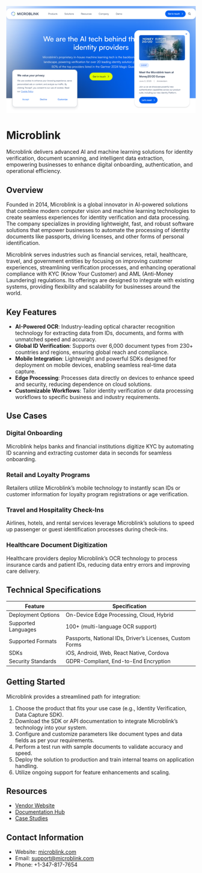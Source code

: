 ![Microblink  ](./assets/microblink.png)

# Microblink  

Microblink delivers advanced AI and machine learning solutions for identity verification, document scanning, and intelligent data extraction, empowering businesses to enhance digital onboarding, authentication, and operational efficiency.  

## Overview  
Founded in 2014, Microblink is a global innovator in AI-powered solutions that combine modern computer vision and machine learning technologies to create seamless experiences for identity verification and data processing. The company specializes in providing lightweight, fast, and robust software solutions that empower businesses to automate the processing of identity documents like passports, driving licenses, and other forms of personal identification.  

Microblink serves industries such as financial services, retail, healthcare, travel, and government entities by focusing on improving customer experiences, streamlining verification processes, and enhancing operational compliance with KYC (Know Your Customer) and AML (Anti-Money Laundering) regulations. Its offerings are designed to integrate with existing systems, providing flexibility and scalability for businesses around the world.  

## Key Features  
- **AI-Powered OCR**: Industry-leading optical character recognition technology for extracting data from IDs, documents, and forms with unmatched speed and accuracy.  
- **Global ID Verification**: Supports over 6,000 document types from 230+ countries and regions, ensuring global reach and compliance.  
- **Mobile Integration**: Lightweight and powerful SDKs designed for deployment on mobile devices, enabling seamless real-time data capture.  
- **Edge Processing**: Processes data directly on devices to enhance speed and security, reducing dependence on cloud solutions.  
- **Customizable Workflows**: Tailor identity verification or data processing workflows to specific business and industry requirements.  

## Use Cases  
### Digital Onboarding  
Microblink helps banks and financial institutions digitize KYC by automating ID scanning and extracting customer data in seconds for seamless onboarding.  

### Retail and Loyalty Programs  
Retailers utilize Microblink’s mobile technology to instantly scan IDs or customer information for loyalty program registrations or age verification.  

### Travel and Hospitality Check-Ins  
Airlines, hotels, and rental services leverage Microblink’s solutions to speed up passenger or guest identification processes during check-ins.  

### Healthcare Document Digitization  
Healthcare providers deploy Microblink’s OCR technology to process insurance cards and patient IDs, reducing data entry errors and improving care delivery.  

## Technical Specifications  

| Feature              | Specification                         |  
|----------------------|---------------------------------------|  
| Deployment Options   | On-Device Edge Processing, Cloud, Hybrid |  
| Supported Languages  | 100+ (multi-language OCR support)      |  
| Supported Formats    | Passports, National IDs, Driver’s Licenses, Custom Forms |  
| SDKs                 | iOS, Android, Web, React Native, Cordova |  
| Security Standards   | GDPR-Compliant, End-to-End Encryption |  

## Getting Started  
Microblink provides a streamlined path for integration:  
1. Choose the product that fits your use case (e.g., Identity Verification, Data Capture SDK).  
2. Download the SDK or API documentation to integrate Microblink’s technology into your system.  
3. Configure and customize parameters like document types and data fields as per your requirements.  
4. Perform a test run with sample documents to validate accuracy and speed.  
5. Deploy the solution to production and train internal teams on application handling.  
6. Utilize ongoing support for feature enhancements and scaling.  

## Resources  
- [Vendor Website](https://microblink.com/)  
- [Documentation Hub](https://microblink.com/docs)  
- [Case Studies](https://microblink.com/customers)  

## Contact Information  
- Website: [microblink.com](https://www.microblink.com/)  
- Email: support@microblink.com  
- Phone: +1-347-817-7654  
